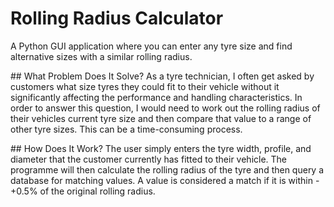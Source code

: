 # Rolling Radius Calculator
A Python GUI application where you can enter any tyre size and find alternative sizes with a similar rolling radius.

## What Problem Does It Solve?
As a tyre technician, I often get asked by customers what size tyres they could fit to their vehicle without it significantly affecting the performance and handling characteristics. In order to answer this question, I would need to work out the rolling radius of their vehicles current tyre size and then compare that value to a range of other tyre sizes. This can be a time-consuming process.

## How Does It Work?
The user simply enters the tyre width, profile, and diameter that the customer currently has fitted to their vehicle. The programme will then calculate the rolling radius of the tyre and then query a database for matching values. A value is considered a match if it is within -+0.5% of the original rolling radius.

